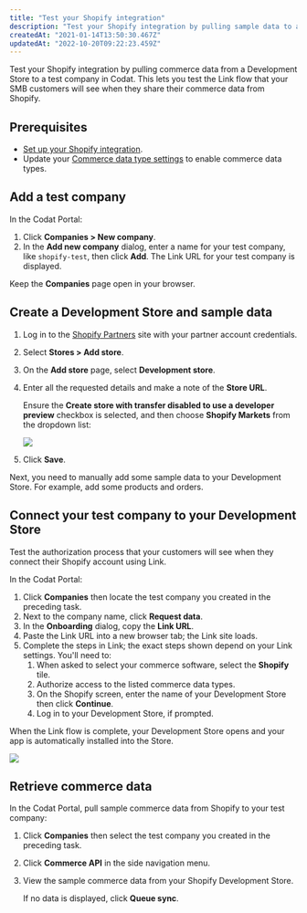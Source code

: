 ```yaml
---
title: "Test your Shopify integration"
description: "Test your Shopify integration by pulling sample data to a test company"
createdAt: "2021-01-14T13:50:30.467Z"
updatedAt: "2022-10-20T09:22:23.459Z"
---
```


Test your Shopify integration by pulling commerce data from a Development Store to a test company in Codat. This lets you test the Link flow that your SMB customers will see when they share their commerce data from Shopify.

## Prerequisites

- [Set up your Shopify integration](/commerce-shopify-setup).
- Update your [Commerce data type settings](/commerce-sync-settings) to enable commerce data types.

## Add a test company

In the Codat Portal:

1. Click **Companies > New company**.
1. In the **Add new company** dialog, enter a name for your test company, like `shopify-test`, then click **Add**. The Link URL for your test company is displayed.

Keep the **Companies** page open in your browser.

## Create a Development Store and sample data

1. Log in to the <a className="external" href="https://developers.shopify.com/" target="_blank">Shopify Partners</a> site with your partner account credentials.
2. Select **Stores > Add store**.
3. On the **Add store** page, select **Development store**.
4. Enter all the requested details and make a note of the **Store URL**.

   Ensure the **Create store with transfer disabled to use a developer preview** checkbox is selected, and then choose **Shopify Markets** from the dropdown list:

   <img src="/img/old/e6d56b7-Screenshot_2022-09-21_170904.png" />

5. Click **Save**.

Next, you need to manually add some sample data to your Development Store. For example, add some products and orders.

## Connect your test company to your Development Store

Test the authorization process that your customers will see when they connect their Shopify account using Link.

In the Codat Portal:

1. Click **Companies** then locate the test company you created in the preceding task.
2. Next to the company name, click **Request data**.
3. In the **Onboarding** dialog, copy the **Link URL**.
4. Paste the Link URL into a new browser tab; the Link site loads.
5. Complete the steps in Link; the exact steps shown depend on your Link settings. You'll need to:
   1. When asked to select your commerce software, select the **Shopify** tile.
   2. Authorize access to the listed commerce data types.
   3. On the Shopify screen, enter the name of your Development Store then click **Continue**.
   4. Log in to your Development Store, if prompted.

When the Link flow is complete, your Development Store opens and your app is automatically installed into the Store.

<img src="/img/old/d2bf06b-shopify-development-store-app-installed.png" />

## Retrieve commerce data

In the Codat Portal, pull sample commerce data from Shopify to your test company:

1. Click **Companies** then select the test company you created in the preceding task.
1. Click **Commerce API** in the side navigation menu.
1. View the sample commerce data from your Shopify Development Store.

   If no data is displayed, click **Queue sync**.
